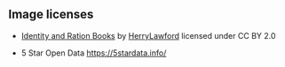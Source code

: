 ## Image licenses

* [Identity and Ration Books](https://www.flickr.com/photos/32662631@N00/3321550181) by [HerryLawford](https://www.flickr.com/photos/32662631@N00) licensed under CC BY 2.0

* 5 Star Open Data <https://5stardata.info/>
